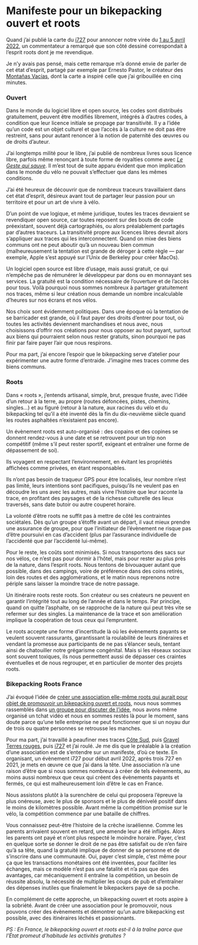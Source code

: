 # Manifeste pour un bikepacking ouvert et roots

Quand j’ai publié la carte du [i727](https://tcrouzet.com/i727) pour annoncer notre virée du [1 au 5 avril 2022](https://www.facebook.com/events/410002283844207/), un commentateur a remarqué que son côté dessiné correspondait à l’esprit roots dont je me revendique.<span id="more-63781"></span>

Je n’y avais pas pensé, mais cette remarque m’a donné envie de parler de cet état d’esprit, partagé par exemple par Ernesto Pastor, le créateur des [Montañas Vacías](https://montanasvacias.com/), dont la carte a inspiré celle que j’ai gribouillée en cinq minutes.

### Ouvert

Dans le monde du logiciel libre et open source, les codes sont distribués gratuitement, peuvent être modifiés librement, intégrés à d’autres codes, à condition que leur licence initiale se propage par transitivité. Il y a l’idée qu’un code est un objet culturel et que l’accès à la culture ne doit pas être restreint, sans pour autant renoncer à la notion de paternité des œuvres ou de droits d’auteur.

J’ai longtemps milité pour le libre, j’ai publié de nombreux livres sous licence libre, parfois même renonçant à toute forme de royalties comme avec [*Le Geste qui sauve*](https://tcrouzet.com/le-geste-qui-sauve/). Il m’est tout de suite apparu évident que mon implication dans le monde du vélo ne pouvait s’effectuer que dans les mêmes conditions.

J’ai été heureux de découvrir que de nombreux traceurs travaillaient dans cet état d’esprit, désireux avant tout de partager leur passion pour un territoire et pour un art de vivre à vélo.

D’un point de vue logique, et même juridique, toutes les traces devraient se revendiquer open source, car toutes reposent sur des bouts de code préexistant, souvent déjà cartographiés, ou alors préalablement partagés par d’autres traceurs. La transitivité propre aux licences libres devrait alors s’appliquer aux traces qui les interconnectent. Quand on mixe des biens communs ont ne peut aboutir qu’à un nouveau bien commun (malheureusement la tentation est grande de déroger à cette règle — par exemple, Apple s’est appuyé sur l’Unix de Berkeley pour créer MacOs).

Un logiciel open source est libre d’usage, mais aussi gratuit, ce qui n’empêche pas de rémunérer le développeur par dons ou en monnayant ses services. La gratuité est la condition nécessaire de l’ouverture et de l’accès pour tous. Voilà pourquoi nous sommes nombreux à partager gratuitement nos traces, même si leur création nous demande un nombre incalculable d’heures sur nos écrans et nos vélos.

Nos choix sont évidemment politiques. Dans une époque où la tentation de se barricader est grande, où il faut payer des droits d’entrer pour tout, où toutes les activités deviennent marchandises et nous avec, nous choisissons d’offrir nos créations pour nous opposer au tout payant, surtout aux biens qui pourraient selon nous rester gratuits, sinon pourquoi ne pas finir par faire payer l’air que nous respirons.

Pour ma part, j’ai encore l’espoir que le bikepacking serve d’atelier pour expérimenter une autre forme d’entraide. J’imagine mes traces comme des biens communs.

### Roots

Dans « roots », j’entends artisanal, simple, brut, presque fruste, avec l’idée d’un retour à la terre, au propre (routes défoncées, pistes, chemins, singles…) et au figuré (retour à la nature, aux racines du vélo et du bikepacking tel qu’il a été inventé dès la fin du dix-neuvième siècle quand les routes asphaltées n’existaient pas encore).

Un évènement roots est auto-organisé : des copains et des copines se donnent rendez-vous à une date et se retrouvent pour un trip non compétitif (même s’il peut rester sportif, exigeant et entraîner une forme de dépassement de soi).

Ils voyagent en respectant l’environnement, en évitant les propriétés affichées comme privées, en étant responsables.

Ils n’ont pas besoin de traqueur GPS pour être localisés, leur nombre n’est pas limité, leurs intentions sont pacifiques, puisqu’ils ne veulent pas en découdre les uns avec les autres, mais vivre l’histoire que leur raconte la trace, en profitant des paysages et de la richesse culturelle des lieux traversés, sans date butoir ou autre couperet horaire.

La volonté d’être roots ne suffit pas à mettre de côté les contraintes sociétales. Dès qu’un groupe s’étoffe avant un départ, il vaut mieux prendre une assurance de groupe, pour que l’initiateur de l’évènement ne risque pas d’être poursuivi en cas d’accident (plus par l’assurance individuelle de l’accidenté que par l’accidenté lui-même).

Pour le reste, les coûts sont minimisés. Si nous transportons des sacs sur nos vélos, ce n’est pas pour dormir à l’hôtel, mais pour rester au plus près de la nature, dans l’esprit roots. Nous tentons de bivouaquer autant que possible, dans des campings, voire de préférence dans des coins retirés, loin des routes et des agglomérations, et le matin nous reprenons notre périple sans laisser la moindre trace de notre passage.

Un itinéraire roots reste roots. Son créateur ou ses créateurs ne peuvent en garantir l’intégrité tout au long de l’année et dans le temps. Par principe, quand on quitte l’asphalte, on se rapproche de la nature qui peut très vite se refermer sur des singles. La maintenance de la trace et son amélioration implique la coopération de tous ceux qui l’empruntent.

Le roots accepte une forme d’incertitude là où les évènements payants se veulent souvent rassurants, garantissant la roulabilité de leurs itinéraires et vendant la promesse aux participants de ne pas s’élancer seuls, tentant ainsi de chatouiller notre grégarisme congénital. Mais si les réseaux sociaux sont souvent toxiques, ils nous permettent aussi de dépasser ces craintes éventuelles et de nous regrouper, et en particulier de monter des projets roots.

### Bikepacking Roots France

J’ai évoqué l’idée de [créer une association elle-même roots qui aurait pour objet de promouvoir un bikepacking ouvert et roots](https://tcrouzet.com/2022/01/02/backpacking-roots-france/?swcfpc=1), nous nous sommes rassemblés dans [un groupe pour discuter de l’idée](https://www.facebook.com/groups/bikepackingrootsfrance/), nous avons même organisé un tchat vidéo et nous en sommes restés là pour le moment, sans doute parce qu’une telle entreprise ne peut fonctionner que si un noyau dur de trois ou quatre personnes se retrousse les manches.

Pour ma part, j’ai travaillé à peaufiner mes traces [Côte Sud](https://www.utagawavtt.com/randonnee-vtt-gps/De-Cerbere-a-Sete-36008), puis [Gravel Terres rouges](https://tcrouzet.com/gravel-terres-rouges/?swcfpc=1), puis [i727](https://tcrouzet.com/i727) et j’ai roulé. Je me dis que le préalable à la création d’une association est de s’entendre sur un manifeste, d’où ce texte. En organisant, un évènement i727 pour début avril 2022, après trois 727 en 2021, je mets en œuvre ce que j’ai dans la tête. Une association n’a une raison d’être que si nous sommes nombreux à créer de tels évènements, au moins aussi nombreux que ceux qui créent des évènements payants et fermés, ce qui est malheureusement loin d’être le cas en France.

Nous assistons plutôt à la surenchère de celui qui proposera l’épreuve la plus onéreuse, avec le plus de sponsors et le plus de dénivelé positif dans le moins de kilomètres possible. Avant même la compétition promise sur le vélo, la compétition commence par une bataille de chiffres.

Vous connaissez peut-être l’histoire de la crèche israélienne. Comme les parents arrivaient souvent en retard, une amende leur a été infligés. Alors les parents ont payé et n’ont plus respecté le moindre horaire. Payer, c’est en quelque sorte se donner le droit de ne pas être satisfait ou de n’en faire qu’à sa tête, quand la gratuité implique de donner de sa personne et de s’inscrire dans une communauté. Oui, payer c’est simple, c’est même pour ça que les transactions monétaires ont été inventées, pour faciliter les échanges, mais ce modèle n’est pas une fatalité et n’a pas que des avantages, car mécaniquement il entraîne la compétition, un besoin de réussite absolu, la nécessité de multiplier les coups de pub et d’entraîner des dépenses inutiles que finalement le bikepackers paye de sa poche.

En complément de cette approche, un bikepacking ouvert et roots aspire à la sobriété. Avant de créer une association pour le promouvoir, nous pouvons créer des évènements et démontrer qu’un autre bikepacking est possible, avec des itinéraires léchés et passionnants.

*PS : En France, le bikepacking ouvert et roots est-il à la traîne parce que l’État promeut d’habitude les activités gratuites ?*